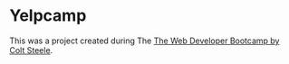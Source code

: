# Yelpcamp

This was a project created during The [The Web Developer Bootcamp by Colt Steele](https://www.udemy.com/the-web-developer-bootcamp/).